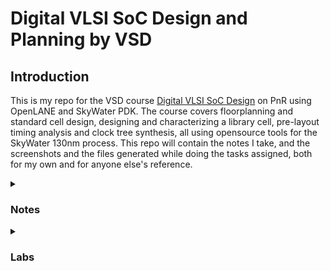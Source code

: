 <h1> Digital VLSI SoC Design and Planning by VSD </h1>
<h2> Introduction </h2>

This is my repo for the VSD course [Digital VLSI SoC Design](https://vsdsquadron.vlsisystemdesign.com/digital-vlsi-soc-design-and-planning/) on PnR using OpenLANE and SkyWater PDK. The course covers floorplanning and standard cell design, designing and characterizing a library cell, pre-layout timing analysis and clock tree synthesis, all using opensource tools for the SkyWater 130nm process. This repo will contain the notes I take, and the screenshots and the files generated while doing the tasks assigned, both for my own and for anyone else's reference.

<details>
<summary> <h3>Notes</h3> </summary>
  
</details>

<details>
<summary> <h3>Labs</h3> </summary>
<details>
<summary> <h4>Day 1 - Calculate Flop-Ratio of Design</h4> </summary>
The task given for day 1 is to calculate the flop-ratio of an existing design. For this, the design (a verilog design) has to be prepared and synthesized. Topics learned:
  
* OpenLANE directory structure
* Running OpenLANE
* Synthesizing designs with OpenLANE

&nbsp;

<h4>Steps</h4>

1. The directory containing OpenLANE is cd'ed to, using the command: 

```bash
cd ~/Desktop/work/tools/openlane_working_dir/openlane
```

2. The script to enter the interactive shell of the docker container containing openLANE has been aliased to the alias given below. This has to be run next:

```
docker
```

3. Now that we have entered the shell of the container, we run openLANE. OpenLANE can be run in two modes: autonomous or interactive. Interactive lets you go step-by-step, autonomous automates the intermediary steps. We run openLANE in interactive mode here by running the script:
```
./flow.tcl -interactive
```
&ensp; &ensp; &ensp; This opens a tcl shell that accepts tcl commands.

4. Required package is loaded with the tcl command:

```tcl
package require openlane 0.9
```

<p align="center">
  <img src="images/lab_shots/1.png">
  $\color{#D9C4EC}{4.1\ The\ terminal\ with\ the\ commands\ till\ now.}$
</p>

5. Synthesis is to be done next. An existing design, PicoRV32A, from the openLANE designs folder is to be synthesized. For this to be done, the data is to be "prepared" first. OpenLANE expects the required files in specific locations. This filesystem is created from the design using the command:
```tcl
prep -design picorv32a
```

&ensp; &ensp; &ensp; This creates a new folder titled 'runs' in the picorv32a folder with the required file structure and file formats.
<p align="center">
  <img src="images/lab_shots/2.png">
   $\color{#D9C4EC}{5.1\ The\ preparation\ step.}$
</p>
<p align="center">
  <img src="images/lab_shots/3.png">
   $\color{#D9C4EC}{5.2\ The\ newly\ created\ folder\ and\ its\ subfolders.}$
</p>

 6. Now, the design is ready to be synthesized. The following command runs both Yosys and ABC on the design:
```tcl
run_synthesis
```
<p align="center">
  <img src="images/lab_shots/4.png">
   $\color{#D9C4EC}{6.1\ Successful\ synthesis.}$
</p>

7. Successful synthesis generates a netlist and various reports in the '<openlane>/designs/picor32va/' 

<p align="center">
  <img src="images/lab_shots/5.png">
   $\color{#D9C4EC}{6.2\ The\ generated\ results.}$
</p>

<p align="center">
  <img src="images/lab_shots/6.png">
   $\color{#D9C4EC}{6.3\ The\ cell\ counts,\ dfxtp\_2\ represents\ DFF.}$
</p>
<br \>
Here, the number of cells is 14,876 and the number of DFF cells is 1613. Hence, the flop ratio is:

```math
{No.\ of\ DFF\ cells\over Total\ no.\ of\ cells}= \frac{1613}{14876} = 0.108429685
```
</details>
</details>


